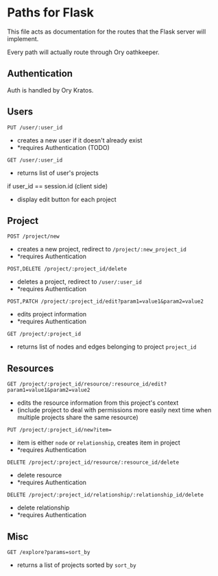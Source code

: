 # Paths for Flask
This file acts as documentation for the routes that the Flask server will implement.

Every path will actually route through Ory oathkeeper.

## Authentication
Auth is handled by Ory Kratos.

## Users
`PUT /user/:user_id`

- creates a new user if it doesn't already exist
- *requires Authentication (TODO)

`GET /user/:user_id` 

- returns list of user's projects 

if user_id == session.id (client side)
- display edit button for each project

## Project

`POST /project/new`

- creates a new project, redirect to `/project/:new_project_id`
- *requires Authentication

`POST,DELETE /project/:project_id/delete`

- deletes a project, redirect to `/user/:user_id`
- *requires Authentication

`POST,PATCH /project/:project_id/edit?param1=value1&param2=value2`

- edits project information
- *requires Authentication

`GET /project/:project_id`

- returns list of nodes and edges belonging to project `project_id`

## Resources

`GET /project/:project_id/resource/:resource_id/edit?param1=value1&param2=value2`

- edits the resource information from this project's context
- (include project to deal with permissions more easily next time when multiple projects share the same resource)

`PUT /project/:project_id/new?item=`

- item is either `node` or `relationship`, creates item in project
- *requires Authentication

`DELETE /project/:project_id/resource/:resource_id/delete`

- delete resource
- *requires Authentication

`DELETE /project/:project_id/relationship/:relationship_id/delete`

- delete relationship
- *requires Authentication

## Misc

`GET /explore?params=sort_by`

- returns a list of projects sorted by `sort_by`